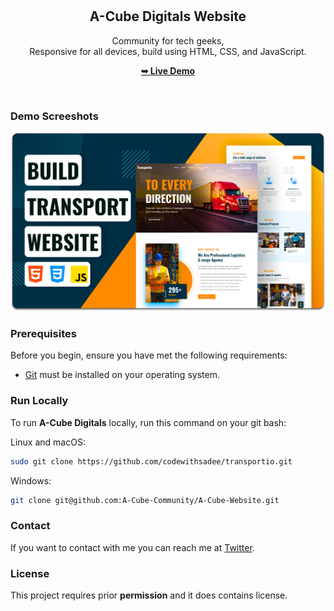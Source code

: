 <div align="center">
  
 

  <br />
  <br />

  <h2 align="center">A-Cube Digitals Website</h2>

 Community for tech geeks, <br />Responsive for all devices, build using HTML, CSS, and JavaScript.

  <a href="https://a-cube-website.vercel.app/"><strong>➥ Live Demo</strong></a>

</div>

<br />

### Demo Screeshots

![Transportio Desktop Demo](./readme-images/desktop.png "Desktop Demo")

### Prerequisites

Before you begin, ensure you have met the following requirements:

* [Git](https://git-scm.com/downloads "Download Git") must be installed on your operating system.

### Run Locally

To run **A-Cube Digitals** locally, run this command on your git bash:

Linux and macOS:

```bash
sudo git clone https://github.com/codewithsadee/transportio.git
```

Windows:

```bash
git clone git@github.com:A-Cube-Community/A-Cube-Website.git
```

### Contact

If you want to contact with me you can reach me at [Twitter](https://twitter.com/acubedigitals).

### License

This project requires prior **permission** and it does contains license.
